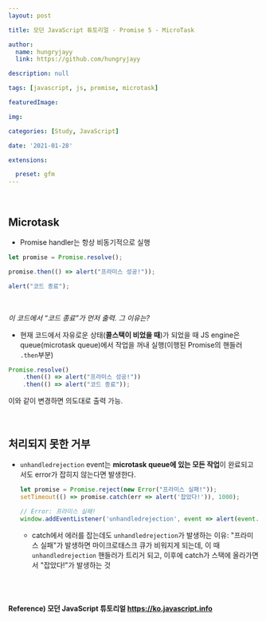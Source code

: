 ```yaml
---
layout: post

title: 모던 JavaScript 튜토리얼 - Promise 5 - MicroTask

author: 
  name: hungryjayy
  link: https://github.com/hungryjayy

description: null

tags: [javascript, js, promise, microtask]

featuredImage: 

img: 

categories: [Study, JavaScript]

date: '2021-01-28'

extensions:

  preset: gfm
---
```


<br>

## Microtask

* Promise handler는 항상 비동기적으로 실행

```typescript
let promise = Promise.resolve();

promise.then(() => alert("프라미스 성공!"));

alert("코드 종료");
```

<br>

*이 코드에서 “코드 종료”가 먼저 출력. 그 이유는?*

- 현재 코드에서 자유로운 상태(**콜스택이 비었을 때**)가 되었을 때 JS engine은 queue(microtask queue)에서 작업을 꺼내 실행(이행된 Promise의 핸들러 `.then`부분)

```typescript
Promise.resolve()
	.then(() => alert("프라미스 성공!"))
	.then(() => alert("코드 종료"));
```

이와 같이 변경하면 의도대로 출력 가능.

<br>

## 처리되지 못한 거부

* `unhandledrejection` event는 **microtask queue에 있는 모든 작업**이 완료되고서도 error가 잡히지 않는다면 발생한다.

  ```javascript
  let promise = Promise.reject(new Error("프라미스 실패!"));
  setTimeout(() => promise.catch(err => alert('잡았다!')), 1000);
  
  // Error: 프라미스 실패!
  window.addEventListener('unhandledrejection', event => alert(event.reason));
  ```

  * catch에서 에러를 잡는데도 `unhandledrejection`가 발생하는 이유: "프라미스 실패"가 발생하면 마이크로태스크 큐가 비워지게 되는데, 이 때 `unhandledrejection` 핸들러가 트리거 되고, 이후에 catch가 스택에 올라가면서 "잡았다!"가 발생하는 것

<br><br>

#### Reference) 모던 JavaScript 튜토리얼 https://ko.javascript.info